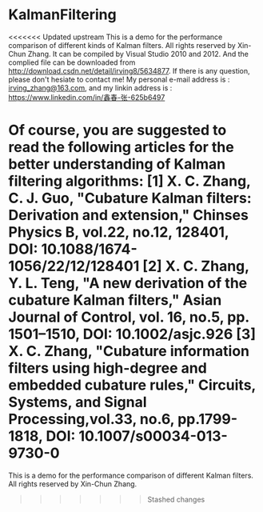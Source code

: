 # KalmanFiltering

<<<<<<< Updated upstream
This is a demo for the performance comparison of different kinds of Kalman filters. All rights reserved by Xin-Chun Zhang.
It can be compiled by Visual Studio 2010 and 2012. And the complied file can be downloaded from http://download.csdn.net/detail/irving8/5634877. If there is any question, please don't hesiate to contact me! My personal e-mail address is : irving_zhang@163.com, and my linkin address is : https://www.linkedin.com/in/鑫春-张-625b6497

Of course, you are suggested to read the following articles for the better understanding of Kalman filtering algorithms:
[1] X. C. Zhang, C. J. Guo, "Cubature Kalman filters: Derivation and extension," Chinses Physics B, vol.22, no.12, 128401, DOI: 10.1088/1674-1056/22/12/128401
[2] X. C. Zhang, Y. L. Teng, "A new derivation of the cubature Kalman filters," Asian Journal of Control, vol. 16, no.5, pp. 1501–1510, DOI: 10.1002/asjc.926
[3] X. C. Zhang, "Cubature information filters using high-degree and embedded cubature rules," Circuits, Systems, and Signal Processing,vol.33, no.6, pp.1799-1818, DOI: 10.1007/s00034-013-9730-0
=======
This is a demo for the performance comparison of different Kalman filters. All rights reserved by Xin-Chun Zhang.
>>>>>>> Stashed changes
